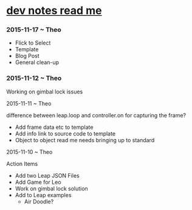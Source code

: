 [dev notes read me]( index.html#dev-notes.md )
===


### 2015-11-17 ~ Theo

* Flick to Select
* Template
* Blog Post
* General clean-up

### 2015-11-12 ~ Theo

Working on gimbal lock issues

2015-11-11 ~ Theo

difference between leap.loop and controller.on for capturing the frame?

* Add frame data etc to template
* Add info link to source code to template 
* Object to object read me needs bringing up to standard

2015-11-10 ~ Theo

Action Items

* Add two Leap JSON Files
* Add Game for Leo
* Work on gimbal lock solution
* Add to Leap examples
	* Air Doodle?
